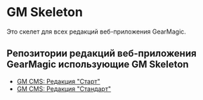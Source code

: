 # GM Skeleton

Это скелет для всех редакций веб-приложения GearMagic.

## Репозитории редакций веб-приложения GearMagic использующие GM Skeleton
- [GM CMS: Редакция "Cтарт"](https://github.com/gearmagicru/cms-start-edition)
- [GM CMS: Редакция "Cтандарт"](https://github.com/gearmagicru/cms-standart-edition)

